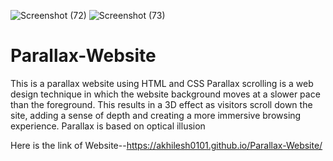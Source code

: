 ![Screenshot (72)](https://user-images.githubusercontent.com/112152867/224351479-b6127389-6bf1-4404-b905-da29b3eb2f1e.png)
![Screenshot (73)](https://user-images.githubusercontent.com/112152867/224351520-8dce9448-ffc9-4f3c-9d33-9022a7d29d40.png)
# Parallax-Website
This is a parallax website using HTML and CSS
Parallax scrolling is a web design technique in which the website background moves at a slower pace than the foreground. This results in a 3D effect as visitors scroll down the site, adding a sense of depth and creating a more immersive browsing experience. Parallax is based on optical illusion

Here is the link of Website--https://akhilesh0101.github.io/Parallax-Website/
